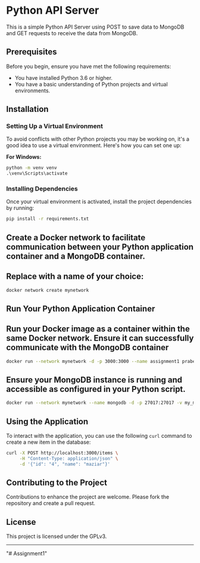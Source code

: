 
# Python API Server

This is a simple Python API Server using POST to save data to MongoDB and GET requests to receive the data from MongoDB.

## Prerequisites

Before you begin, ensure you have met the following requirements:

- You have installed Python 3.6 or higher.
- You have a basic understanding of Python projects and virtual environments.

## Installation

### Setting Up a Virtual Environment

To avoid conflicts with other Python projects you may be working on, it's a good idea to use a virtual environment. Here's how you can set one up:

**For Windows:**

```cmd
python -m venv venv
.\venv\Scripts\activate
```

### Installing Dependencies

Once your virtual environment is activated, install the project dependencies by running:

```bash
pip install -r requirements.txt
```
## Create a Docker network to facilitate communication between your Python application container and a MongoDB container.

## Replace with a name of your choice:
```bash
docker network create mynetwork
```
## Run Your Python Application Container
## Run your Docker image as a container within the same Docker network. Ensure it can successfully communicate with the MongoDB container
```bash
docker run --network mynetwork -d -p 3000:3000 --name assignment1 prabeshkalika/assignment1:version1
```
## Ensure your MongoDB instance is running and accessible as configured in your Python script.
```bash
docker run --network mynetwork --name mongodb -d -p 27017:27017 -v my_mongo_data:/data/db mongo:latest
```


## Using the Application

To interact with the application, you can use the following `curl` command to create a new item in the database:

```bash
curl -X POST http://localhost:3000/items \
     -H "Content-Type: application/json" \
     -d '{"id": "4", "name": "maziar"}'
```  
## Contributing to the Project

Contributions to enhance the project are welcome. Please fork the repository and create a pull request.

## License

This project is licensed under the GPLv3.

---

"# Assignment1" 
